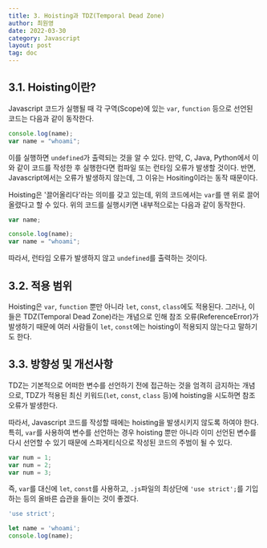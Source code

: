```yaml
---
title: 3. Hoisting과 TDZ(Temporal Dead Zone)
author: 최원영
date: 2022-03-30
category: Javascript
layout: post
tag: doc
---
```


## 3.1. Hoisting이란?

Javascript 코드가 실행될 때 각 구역(Scope)에 있는 `var`, `function` 등으로 선언된 코드는 다음과 같이 동작한다.

```js
console.log(name);
var name = "whoami";
```

이를 실행하면 `undefined`가 출력되는 것을 알 수 있다. 만약, C, Java, Python에서 이와 같이 코드를 작성한 후 실행한다면 컴파일 또는 런타임 오류가 발생할 것이다. 반면, Javascript에서는 오류가 발생하지 않는데, 그 이유는 Hositing이라는 동작 때문이다.

Hoisting은 '끌어올리다'라는 의미를 갖고 있는데, 위의 코드에서는 `var`를 맨 위로 끌어올렸다고 할 수 있다. 위의 코드를 실행시키면 내부적으로는 다음과 같이 동작한다.

```js
var name;

console.log(name);
var name = "whoami";
```

따라서, 런타임 오류가 발생하지 않고 `undefined`를 출력하는 것이다.

## 3.2. 적용 범위

Hoisting은 `var`, `function` 뿐만 아니라 `let`, `const`, `class`에도 적용된다. 그러나, 이들은 TDZ(Temporal Dead Zone)라는 개념으로 인해 참조 오류(ReferenceError)가 발생하기 때문에 여러 사람들이 `let`, `const`에는 hoisting이 적용되지 않는다고 말하기도 한다.

## 3.3. 방향성 및 개선사항

TDZ는 기본적으로 어떠한 변수를 선언하기 전에 접근하는 것을 엄격히 금지하는 개념으로, TDZ가 적용된 최신 키워드(`let`, `const`, `class` 등)에 hoisting을 시도하면 참조 오류가 발생한다.

따라서, Javascript 코드를 작성할 때에는 hoisting을 발생시키지 않도록 하여야 한다. 특히, `var`를 사용하여 변수를 선언하는 경우 hoisting 뿐만 아니라 이미 선언된 변수를 다시 선언할 수 있기 때문에 스파게티식으로 작성된 코드의 주범이 될 수 있다.

```js
var num = 1;
var num = 2;
var num = 3;
```

즉, `var`를 대신에 `let`, `const`를 사용하고, `.js`파일의 최상단에 `'use strict';`를 기입하는 등의 올바른 습관을 들이는 것이 좋겠다.

```js
'use strict';

let name = 'whoami';
console.log(name);
```